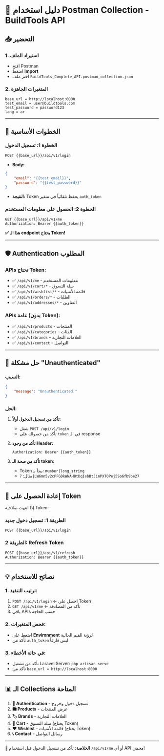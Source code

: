 # 🚀 دليل استخدام Postman Collection - BuildTools API

## 📥 التحضير

### 1. استيراد الملف
- افتح Postman
- اضغط **Import**
- اختر ملف `BuildTools_Complete_API.postman_collection.json`

### 2. المتغيرات الجاهزة
```
base_url = http://localhost:8000
test_email = user@buildtools.com  
test_password = password123
lang = ar
```

---

## 🔐 الخطوات الأساسية

### الخطوة 1: تسجيل الدخول
```
POST {{base_url}}/api/v1/login
```
- **Body:**
```json
{
    "email": "{{test_email}}",
    "password": "{{test_password}}"
}
```
- **النتيجة:** Token يحفظ تلقائياً في متغير `auth_token`

### الخطوة 2: الحصول على معلومات المستخدم
```
GET {{base_url}}/api/v1/me
Authorization: Bearer {{auth_token}}
```

**✅ هذا الـ endpoint يحتاج Token!**

---

## 🛡️ Authentication المطلوب

### APIs تحتاج Token:
- ✅ `/api/v1/me` - معلومات المستخدم
- ✅ `/api/v1/cart/*` - سلة التسوق  
- ✅ `/api/v1/wishlist/*` - قائمة الأمنيات
- ✅ `/api/v1/orders/*` - الطلبات
- ✅ `/api/v1/addresses/*` - العناوين

### APIs عامة (بدون Token):
- ✅ `/api/v1/products` - المنتجات
- ✅ `/api/v1/categories` - الفئات
- ✅ `/api/v1/brands` - العلامات التجارية
- ✅ `/api/v1/contact` - التواصل

---

## 🚨 حل مشكلة "Unauthenticated"

### السبب:
```json
{
    "message": "Unauthenticated."
}
```

### الحل:
1. **تأكد من تسجيل الدخول أولاً:**
   - شغل `POST /api/v1/login`
   - تأكد من حصولك على `token` في الـ response

2. **تأكد من وجود Header:**
   ```
   Authorization: Bearer {{auth_token}}
   ```

3. **تأكد من صحة الـ token:**
   - Token يبدأ بـ: `number|long_string`
   - مثال: `7|LW6mn5v2cPFGDkWNAH8tDqIebBtJinPXTOPej5So6fb9be27`

---

## 🔄 إعادة الحصول على Token

إذا انتهت صلاحية Token:

### الطريقة 1: تسجيل دخول جديد
```
POST {{base_url}}/api/v1/login
```

### الطريقة 2: Refresh Token  
```
POST {{base_url}}/api/v1/refresh
Authorization: Bearer {{auth_token}}
```

---

## 💡 نصائح للاستخدام

### 1. ترتيب التنفيذ:
1. `POST /api/v1/login` ← احصل على Token
2. `GET /api/v1/me` ← تأكد من المصادقة  
3. باقي APIs حسب الحاجة

### 2. فحص المتغيرات:
- اضغط على **Environment** لرؤية القيم الحالية
- تأكد من `auth_token` ليس فارغاً

### 3. في حالة الأخطاء:
- تأكد من تشغيل Laravel Server: `php artisan serve`
- تأكد من `base_url = http://localhost:8000`

---

## 📊 الـ Collections المتاحة

1. **🔐 Authentication** - تسجيل دخول وخروج
2. **🛍️ Products** - عرض المنتجات
3. **🏷️ Brands** - العلامات التجارية  
4. **🛒 Cart** - سلة التسوق (يحتاج Token)
5. **❤️ Wishlist** - قائمة الأمنيات (يحتاج Token)
6. **📞 Contact** - رسائل التواصل

---

**🎯 الخلاصة:** تأكد من تسجيل الدخول قبل استخدام `/api/v1/me` أو أي API محمي! 